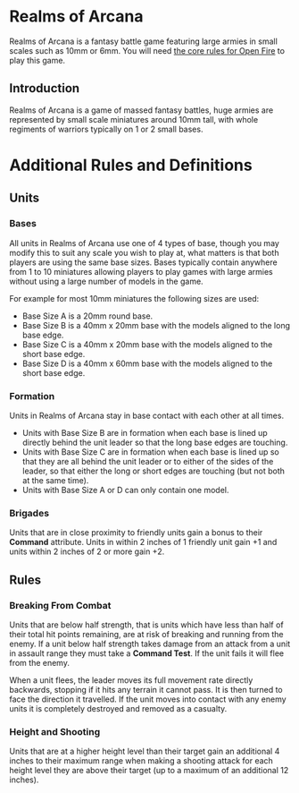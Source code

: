 Realms of Arcana
================

Realms of Arcana is a fantasy battle game featuring large armies in small scales such as 10mm or 6mm. You will need [the core rules for Open Fire](https://github.com/open-source-tabletop/openfire/) to play this game.

## Introduction

Realms of Arcana is a game of massed fantasy battles, huge armies are represented by small scale miniatures around 10mm tall, with whole regiments of warriors typically on 1 or 2 small bases.

# Additional Rules and Definitions

## Units

### Bases

All units in Realms of Arcana use one of 4 types of base, though you may modify this to suit any scale you wish to play at, what matters is that both players are using the same base sizes. Bases typically contain anywhere from 1 to 10 miniatures allowing players to play games with large armies without using a large number of models in the game.

For example for most 10mm miniatures the following sizes are used:

- Base Size A is a 20mm round base.
- Base Size B is a 40mm x 20mm base with the models aligned to the long base edge.
- Base Size C is a 40mm x 20mm base with the models aligned to the short base edge.
- Base Size D is a 40mm x 60mm base with the models aligned to the short base edge.

### Formation

Units in Realms of Arcana stay in base contact with each other at all times.

- Units with Base Size B are in formation when each base is lined up directly behind the unit leader so that the long base edges are touching.
- Units with Base Size C are in formation when each base is lined up so that they are all behind the unit leader or to either of the sides of the leader, so that either the long or short edges are touching (but not both at the same time).
- Units with Base Size A or D can only contain one model.

### Brigades

Units that are in close proximity to friendly units gain a bonus to their **Command** attribute. Units in within 2 inches of 1 friendly unit gain +1 and units within 2 inches of 2 or more gain +2.

## Rules

### Breaking From Combat

Units that are below half strength, that is units which have less than half of their total hit points remaining, are at risk of breaking and running from the enemy. If a unit below half strength takes damage from an attack from a unit in assault range they must take a **Command Test**. If the unit fails it will flee from the enemy.

When a unit flees, the leader moves its full movement rate directly backwards, stopping if it hits any terrain it cannot pass. It is then turned to face the direction it travelled. If the unit moves into contact with any enemy units it is completely destroyed and removed as a casualty.

### Height and Shooting

Units that are at a higher height level than their target gain an additional 4 inches to their maximum range when making a shooting attack for each height level they are above their target (up to a maximum of an additional 12 inches).